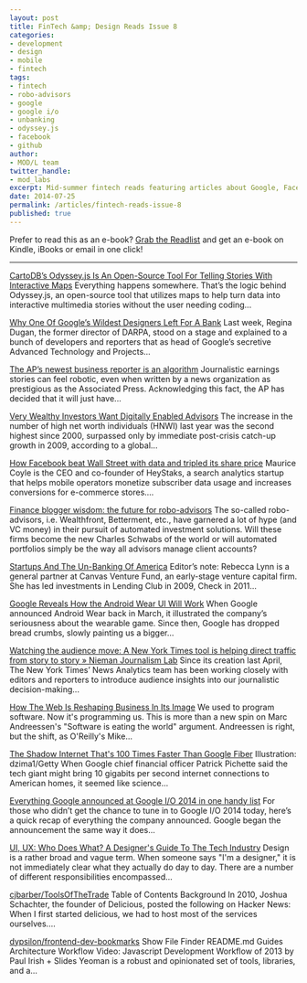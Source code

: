```yaml
---
layout: post
title: FinTech &amp; Design Reads Issue 8
categories: 
- development
- design
- mobile
- fintech
tags: 
- fintech
- robo-advisors
- google
- google i/o
- unbanking
- odyssey.js
- facebook
- github
author: 
- MOD/L team
twitter_handle:
- mod_labs
excerpt: Mid-summer fintech reads featuring articles about Google, Facebook, robo-advisors, and some new open source tools of the trade.
date: 2014-07-25
permalink: /articles/fintech-reads-issue-8
published: true
---
```


Prefer to read this as an e-book? [Grab the Readlist](http://readlists.com/d84f20c5) and get an e-book on Kindle, iBooks or email in one click!

-----

[CartoDB’s Odyssey.js Is An Open-Source Tool For Telling Stories With Interactive Maps](http://techcrunch.com/2014/07/08/cartodbs-odyssey-js-is-an-open-source-tool-for-telling-stories-with-interactive-maps/) Everything happens somewhere. That&#x2019;s the logic behind Odyssey.js, an open-source tool that utilizes maps to help turn data into interactive multimedia stories without the user needing coding...

[Why One Of Google’s Wildest Designers Left For A Bank](http://www.fastcodesign.com/3032630/why-one-of-googles-wildest-designers-left-for-a-bank) Last week, Regina Dugan, the former director of DARPA, stood on a stage and explained to a bunch of developers and reporters that as head of Google&#x2019;s secretive Advanced Technology and Projects...

[The AP’s newest business reporter is an algorithm](http://qz.com/228218/the-aps-newest-business-reporter-is-an-algorithm/) Journalistic earnings stories can feel robotic, even when written by a news organization as prestigious as the Associated Press. Acknowledging this fact, the AP has decided that it will just have...

[Very Wealthy Investors Want Digitally Enabled Advisors](http://www.forbes.com/sites/tomgroenfeldt/2014/06/19/very-wealthy-investors-want-digitally-enabled-advisors/) The increase in the number of high net worth individuals (HNWI) last year was the second highest since 2000, surpassed only by immediate post-crisis catch-up growth in 2009, according to a global...

[How Facebook beat Wall Street with data and tripled its share price](http://thenextweb.com/socialmedia/2014/07/21/facebook-beat-wall-street-data-tripled-share-price/) Maurice Coyle is the CEO and co-founder of HeyStaks,&#xA0;a search analytics startup that helps mobile operators monetize subscriber data usage and increases conversions for e-commerce stores....

[Finance blogger wisdom: the future for robo-advisors](http://abnormalreturns.com/finance-blogger-wisdom-future-robo-advisors/) The so-called robo-advisors, i.e. Wealthfront, Betterment, etc., have garnered a lot of hype (and VC money) in their pursuit of automated investment solutions. Will these firms become the new Charles Schwabs of the world or will automated portfolios simply be the way all advisors manage client accounts?

[Startups And The Un-Banking Of America](http://techcrunch.com/2014/06/29/startups-and-the-un-banking-of-america/) Editor&#x2019;s note:&#xA0;Rebecca&#xA0;Lynn is a general partner at&#xA0;Canvas Venture Fund, an early-stage venture capital firm. She has led&#xA0;investments in Lending Club in 2009, Check in 2011...

[Google Reveals How the Android Wear UI Will Work](http://www.wired.com/2014/06/google-reveals-more-android-wear-details/) When Google announced Android Wear back in March, it illustrated the company&#x2019;s seriousness about the wearable game. Since then, Google has dropped bread crumbs, slowly painting us a bigger...

[Watching the audience move: A New York Times tool is helping direct traffic from story to story » Nieman Journalism Lab](http://www.niemanlab.org/2014/05/watching-the-audience-move-a-new-york-times-tool-is-helping-direct-traffic-from-story-to-story/) Since its creation last April, The New York Times&#x2019; News Analytics team has been working closely with editors and reporters to introduce audience insights into our journalistic decision-making...

[How The Web Is Reshaping Business In Its Image](http://readwrite.com/2014/06/06/software-eating-world-devops-web-reshapes-business) We used to program software. Now it's programming us. This is more than a new spin on Marc Andreessen's "Software is eating the world" argument. Andreessen is right, but the shift, as O'Reilly's Mike...

[The Shadow Internet That's 100 Times Faster Than Google Fiber](http://www.wired.com/2014/06/esnet/) Illustration: dzima1/Getty When Google chief financial officer Patrick Pichette said the tech giant might bring 10 gigabits per second internet connections to American homes, it seemed like science...

[Everything Google announced at Google I/O 2014 in one handy list](http://thenextweb.com/google/2014/06/25/everything-google-announced-google-io-2014/) For those who didn&#x2019;t get the chance to tune in to Google I/O 2014 today, here&#x2019;s a quick recap of everything the company announced. Google began the announcement the same way it does...

[UI, UX: Who Does What? A Designer's Guide To The Tech Industry](http://www.fastcodesign.com/3032719/ui-ux-who-does-what-a-designers-guide-to-the-tech-industry) Design is a rather broad and vague term. When someone says "I'm a designer," it is not immediately clear what they actually do day to day. There are a number of different responsibilities encompassed...

[cjbarber/ToolsOfTheTrade](https://github.com/cjbarber/ToolsOfTheTrade) Table of Contents Background In 2010, Joshua Schachter, the founder of Delicious, posted the following on Hacker News: When I first started delicious, we had to host most of the services ourselves....

[dypsilon/frontend-dev-bookmarks](https://github.com/dypsilon/frontend-dev-bookmarks) Show File Finder README.md Guides Architecture Workflow Video: Javascript Development Workflow of 2013 by Paul Irish + Slides Yeoman is a robust and opinionated set of tools, libraries, and a...
